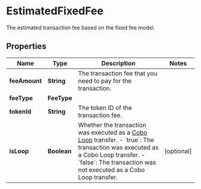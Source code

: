 

# EstimatedFixedFee

The estimated transaction fee based on the fixed fee model.

## Properties

| Name | Type | Description | Notes |
|------------ | ------------- | ------------- | -------------|
|**feeAmount** | **String** | The transaction fee that you need to pay for the transaction. |  |
|**feeType** | **FeeType** |  |  |
|**tokenId** | **String** | The token ID of the transaction fee. |  |
|**isLoop** | **Boolean** | Whether the transaction was executed as a [Cobo Loop](https://manuals.cobo.com/en/portal/custodial-wallets/cobo-loop) transfer. - &#x60;true&#x60;: The transaction was executed as a Cobo Loop transfer. - &#x60;false&#x60;: The transaction was not executed as a Cobo Loop transfer.  |  [optional] |



